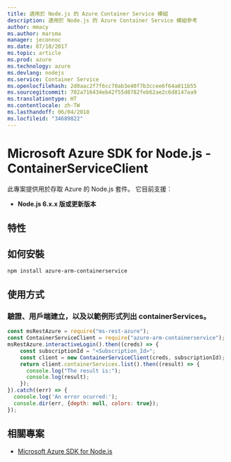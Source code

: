 ```yaml
---
title: 適用於 Node.js 的 Azure Container Service 模組
description: 適用於 Node.js 的 Azure Container Service 模組參考
author: mmacy
ms.author: marsma
manager: jeconnoc
ms.date: 07/18/2017
ms.topic: article
ms.prod: azure
ms.technology: azure
ms.devlang: nodejs
ms.service: Container Service
ms.openlocfilehash: 2d0aac2f7f6cc70ab3e40f7b3ccee6f64a011b55
ms.sourcegitcommit: 702a716434eb42f55d8782feb62ae2c6d8147aa9
ms.translationtype: HT
ms.contentlocale: zh-TW
ms.lasthandoff: 06/04/2018
ms.locfileid: "34689822"
---
```

# <a name="microsoft-azure-sdk-for-nodejs---containerserviceclient"></a>Microsoft Azure SDK for Node.js - ContainerServiceClient
此專案提供用於存取 Azure 的 Node.js 套件。 它目前支援︰
- **Node.js 6.x.x 版或更新版本**

## <a name="features"></a>特性


## <a name="how-to-install"></a>如何安裝

```bash
npm install azure-arm-containerservice
```

## <a name="how-to-use"></a>使用方式

### <a name="authentication-client-creation-and-list-containerservices-as-an-example"></a>驗證、用戶端建立，以及以範例形式列出 containerServices。

```javascript
const msRestAzure = require("ms-rest-azure");
const ContainerServiceClient = require("azure-arm-containerservice");
msRestAzure.interactiveLogin().then((creds) => {
    const subscriptionId = "<Subscription_Id>";
    const client = new ContainerServiceClient(creds, subscriptionId);
    return client.containerServices.list().then((result) => {
      console.log("The result is:");
      console.log(result);
    });
}).catch((err) => {
  console.log('An error ocurred:');
  console.dir(err, {depth: null, colors: true});
});
```

## <a name="related-projects"></a>相關專案

- [Microsoft Azure SDK for Node.js](https://github.com/Azure/azure-sdk-for-node)